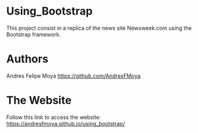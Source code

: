 # Using_Bootstrap
This project consist in a replica of the news site Newsweek.com using the Bootstrap framework.

# Authors
Andres Felipe Moya https://github.com/AndresFMoya

# The Website
Follow this link to access the website: https://andresfmoya.github.io/using_bootstrap/
